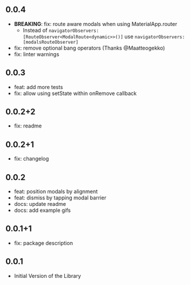 ## 0.0.4

* **BREAKING**: fix: route aware modals when using MaterialApp.router
  * Instead of `navigatorObservers: [RouteObserver<ModalRoute<dynamic>>()]` use `navigatorObservers: [modalsRouteObserver]`
* fix: remove optional bang operators (Thanks @Maatteogekko)
* fix: linter warnings


## 0.0.3

* feat: add more tests
* fix: allow using setState within onRemove callback


## 0.0.2+2

* fix: readme

## 0.0.2+1

* fix: changelog

## 0.0.2

* feat: position modals by alignment
* feat: dismiss by tapping modal barrier
* docs: update readme
* docs: add example gifs

## 0.0.1+1

* fix: package description

## 0.0.1

* Initial Version of the Library
